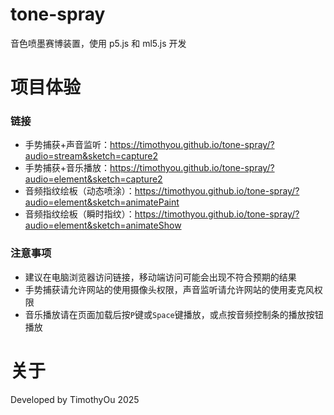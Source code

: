 # tone-spray

音色喷墨赛博装置，使用 p5.js 和 ml5.js 开发

# 项目体验

### 链接

- 手势捕获+声音监听：https://timothyou.github.io/tone-spray/?audio=stream&sketch=capture2
- 手势捕获+音乐播放：https://timothyou.github.io/tone-spray/?audio=element&sketch=capture2
- 音频指纹绘板（动态喷涂）：https://timothyou.github.io/tone-spray/?audio=element&sketch=animatePaint
- 音频指纹绘板（瞬时指纹）：https://timothyou.github.io/tone-spray/?audio=element&sketch=animateShow

### 注意事项

- 建议在电脑浏览器访问链接，移动端访问可能会出现不符合预期的结果
- 手势捕获请允许网站的使用摄像头权限，声音监听请允许网站的使用麦克风权限
- 音乐播放请在页面加载后按`P`键或`Space`键播放，或点按音频控制条的播放按钮播放

# 关于

Developed by TimothyOu 2025
